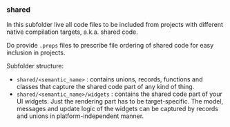 ### shared

In this subfolder live all code files to be included from projects with different native compilation targets, a.k.a. shared code.

Do provide `.props` files to prescribe file ordering of shared code for easy inclusion in projects.

Subfolder structure:

* `shared/<semantic_name>` : contains unions, records, functions and classes that capture the shared code part of any kind of thing.
* `shared/<semantic_name>/widgets` : contains the shared code part of your UI widgets. Just the rendering part has to be target-specific. The model, messages and update logic of the widgets can be captured by records and unions in platform-independent manner.